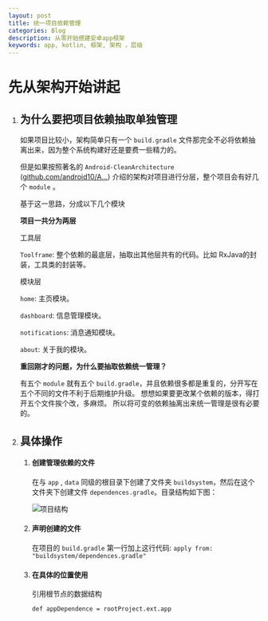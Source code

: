 ```yaml
---
layout: post
title: 统一项目依赖管理
categories: Blog
description: 从零开始搭建安卓app框架
keywords: app, kotlin, 框架, 架构 ，层级
---
```


# 先从架构开始讲起

1. ## 为什么要把项目依赖抽取单独管理
   
   如果项目比较小，架构简单只有一个 `build.gradle` 文件那完全不必将依赖抽离出来，因为整个系统构建好还是要费一些精力的。
   
   但是如果按照著名的 `Android-CleanArchitecture` ([github.com/android10/A…](https://github.com/android10/Android-CleanArchitecture)) 介绍的架构对项目进行分层，整个项目会有好几个 `module` 。
   
   基于这一思路，分成以下几个模块
   
   **项目一共分为两层**
   
    工具层
   
   `Toolframe`: 整个依赖的最底层，抽取出其他层共有的代码。比如 RxJava的封装，工具类的封装等。
   
   模块层
   
   `home`: 主页模块。
   
   `dashboard`: 信息管理模块。
   
   `notifications`: 消息通知模块。
   
   `about`: 关于我的模块。
   
   **重回刚才的问题，为什么要抽取依赖统一管理？**
   
   有五个 `module` 就有五个 `build.gradle`，并且依赖很多都是重复的，分开写在五个不同的文件不利于后期维护升级。 想想如果要更改某个依赖的版本，得打开五个文件挨个改，多麻烦。 所以将可变的依赖抽离出来统一管理是很有必要的。

2. ## 具体操作
   
   1. #### 创建管理依赖的文件
      
      在与 `app` , `data` 同级的根目录下创建了文件夹 `buildsystem`，然后在这个文件夹下创建文件 `dependences.gradle`。目录结构如下图：
      
      ![项目结构](https://qaq-qvq.github.io/images/2022-1-25-从零开始搭建安卓app框架/项目结构.png)
   
   2. #### 声明创建的文件
      
      在项目的 `build.gradle` 第一行加上这行代码: `apply from: "buildsystem/dependences.gradle"`
   
   3. #### 在具体的位置使用
      
      引用根节点的数据结构
      
      ```
      def appDependence = rootProject.ext.app
      ```


